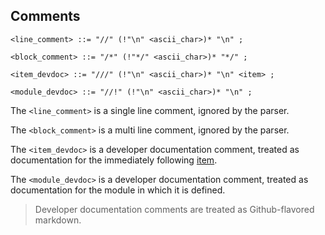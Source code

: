 ## Comments

```ebnf
<line_comment> ::= "//" (!"\n" <ascii_char>)* "\n" ;

<block_comment> ::= "/*" (!"*/" <ascii_char>)* "*/" ;

<item_devdoc> ::= "///" (!"\n" <ascii_char>)* "\n" <item> ;

<module_devdoc> ::= "//!" (!"\n" <ascii_char>)* "\n" ;
```

The `<line_comment>` is a single line comment, ignored by the parser.

The `<block_comment>` is a multi line comment, ignored by the parser.

The `<item_devdoc>` is a developer documentation comment, treated as documentation for the
immediately following [item](#items).

The `<module_devdoc>` is a developer documentation comment, treated as documentation for the module
in which it is defined.

> Developer documentation comments are treated as Github-flavored markdown.
